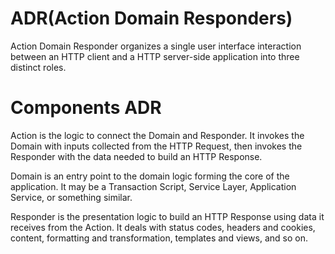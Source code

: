 # ADR(Action Domain Responders)
Action Domain Responder organizes a single user
interface interaction between an HTTP client and a HTTP server-side application into three distinct roles.
# Components ADR
 Action is the logic to connect the Domain and Responder. 
 It invokes the Domain with inputs collected from the HTTP Request, then invokes the Responder with the data needed to build an HTTP Response.
 
Domain is an entry point to the domain logic forming the core of the application.
It may be a Transaction Script, Service Layer, Application Service, or something similar.

Responder is the presentation logic to build an HTTP Response using data it receives from the Action.
It deals with status codes, headers and cookies, content, formatting and transformation, templates and views, and so on. 
